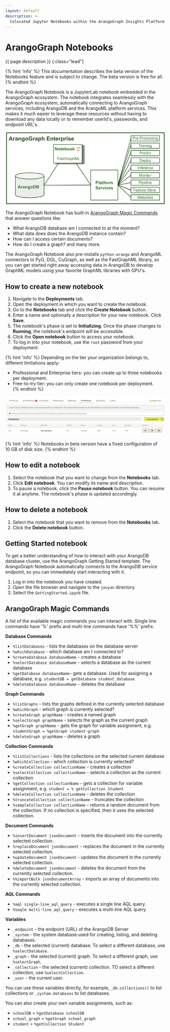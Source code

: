 ```yaml
---
layout: default
description: >-
  Colocated Jupyter Notebooks within the ArangoGraph Insights Platform
---
```

# ArangoGraph Notebooks

{{ page.description }}
{:class="lead"}

{% hint 'info' %}
This documentation describes the beta version of the Notebooks feature and is
subject to change. The beta version is free for all.
{% endhint %}

The ArangoGraph Notebook is a JupyterLab notebook embedded in the ArangoGraph
ecosystem. The notebook integrates seamlessly with the ArangoGraph ecosystem,
automatically connecting to ArangoGraph services, including ArangoDB and the
ArangoML platform services. This makes it much easier to leverage these
resources without having to download any data locally or to remember userId's,
passwords, and endpoint URL's.

![ArangoGraph Notebooks Architecture](images/arangograph-notebooks-architecture.png)

The ArangoGraph Notebook has built-in [ArangoGraph Magic Commands](notebooks.html#arangograph-magic-commands)
that answer questions like:
- What ArangoDB database am I connected to at the moment?
- What data does does the ArangoDB instance contain?
- How can I access certain documents?
- How do I create a graph?
and many more.

The ArangoGraph Notebook also pre-installs `python-arango` and ArangoML connectors
to PyG, DGL, CuGraph, as well as the FastGraphML library, so you can get started
right away accessing data in ArangoDB to develop GraphML models using your
favorite GraphML libraries with GPU's.

## How to create a new notebook

1. Navigate to the **Deployments** tab.
2. Open the deployment in which you want to create the notebook.
3. Go to the **Notebooks** tab and click the **Create Notebook** button.
4. Enter a name and optionally a description for your new notebook. Click **Save**.
5. The notebook's phase is set to **Initializing**. Once the phase changes to
**Running**, the notebook's endpoint will be accessible.
6. Click the **Open notebook** button to access your notebook. 
7. To log in into your notebook, use the `root` password from your deployment.

{% hint 'info' %}
Depending on the tier your organization belongs to, different limitations apply:
- Professional and Enterprise tiers: you can create up to three notebooks per deployment.
- Free-to-try tier: you can only create one notebook per deployment.  
{% endhint %}

![Notebooks](images/arangograph-notebooks.png)

{% hint 'info' %}
Notebooks in beta version have a fixed configuration of 10&nbsp;GB of disk size.
{% endhint %}

## How to edit a notebook

1. Select the notebook that you want to change from the **Notebooks** tab.
2. Click **Edit notebook**. You can modify its name and description.
3. To pause a notebook, click the **Pause notebook** button. You can resume it
at anytime. The notebook's phase is updated accordingly.

## How to delete a notebook

1. Select the notebook that you want to remove from the **Notebooks** tab.
2. Click the **Delete notebook** button.

## Getting Started notebook

To get a better understanding of how to interact with your ArangoDB database
cluster, use the ArangoGraph Getting Started template.
The ArangoGraph Notebook automatically connects to the ArangoDB service
endpoint, so you can immediately start interacting with it.

1. Log in into the notebook you have created.
2. Open the file browser and navigate to the `jovyan` directory.
3. Select the `GettingStarted.ipynb` file.

## ArangoGraph Magic Commands

A list of the available magic commands you can interact with.
Single line commands have '%' prefix and multi-line commands have '%%' prefix.

**Database Commands**

- `%listDatabases` - lists the databases on the database server
- `%whichDatabase` - which database am I connected to?
- `%createDatabase databaseName` - creates a database
- `%selectDatabase databaseName` - selects a database as the current database
- `%getDatabase databaseName`- gets a database. Used for assigning a database, e.g. `studentDB = getDatabase student_database`
- `%deleteDatabase databaseName` - deletes the database

**Graph Commands**

- `%listGraphs` - lists the graphs defined in the currently selected database
- `%whichGraph` - which graph is currently selected?
- `%createGraph graphName` - creates a named graph
- `%selectGraph graphName` - selects the graph as the current graph
- `%getGraph graphName` - gets the graph for variable assignment, e.g. `studentGraph = %getGraph student-graph`
- `%deleteGraph graphName` - deletes a graph

**Collection Commands**

- `%listCollections` - lists the collections on the selected current database
- `%whichCollection` - which collection is currently selected?
- `%createCollection collectionName` - creates a collection
- `%selectCollection collectionName` - selects a collection as the current collection
- `%getCollection collectionName` - gets a collection for variable assignment, e.g. `student = % getCollection Student`
- `%deleteCollection collectionName` - deletes the collection
- `%truncateCollection collectionName` - truncates the collection
- `%sampleCollection collectionName` - returns a random document from the collection.
  If no collection is specified, then it uses the selected collection.

**Document Commands**

- `%insertDocument jsonDocument` - inserts the document into the currently selected collection.
- `%replaceDocument jsonDocument` - replaces the document in the currently selected collection.
- `%updateDocument jsonDocument` - updates the document in the currently selected collection.
- `%deleteDocument jsonDocument` - deletes the document from the currently selected collection.
- `%%importBulk jsonDocumentArray` - imports an array of documents into the currently selected collection.

**AQL Commands**

- `%aql single-line_aql_query` - executes a single line AQL query.
- `%%aqlm multi-line_aql_query` - executes a multi-line AQL query.

**Variables**

- `_endpoint` - the endpoint (URL) of the ArangoDB Server
- `_system` - the system database used for creating, listing, and deleting databases.
- `_db` - the selected (current) database. To select a different database, use `%selectDatabase`.
- `_graph` - the selected (current) graph. To select a different graph, use `%selectGraph`.
- `_collection` - the selected (current) collection. TO select a different collection, use `%selectCollection`.
- `_user` - the current user.

You can use these variables directly, for example, `_db.collections()` to list
collections or `_system.databases` to list databases.

You can also create your own variable assignments, such as:

- `schoolDB` = `%getDatabase schoolDB`
- `school_graph` = `%getGraph school_graph`
- `student` = `%getCollection Student`